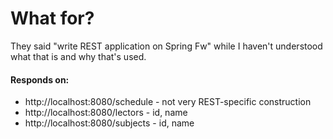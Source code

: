 # What for?
They said "write REST application on Spring Fw" while I haven't understood what that is and why that's used.

#### Responds on:
* http://localhost:8080/schedule - not very REST-specific construction
* http://localhost:8080/lectors - id, name
* http://localhost:8080/subjects - id, name

